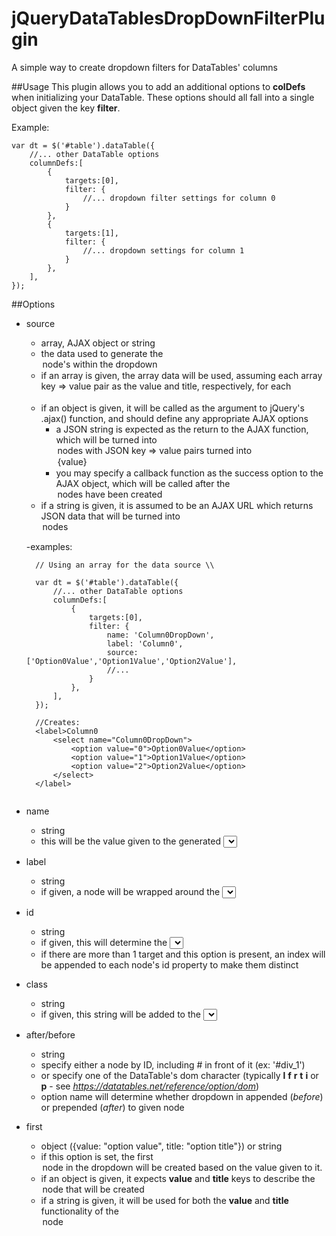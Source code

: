 # jQueryDataTablesDropDownFilterPlugin
A simple way to create dropdown filters for DataTables' columns

##Usage
This plugin allows you to add an additional options to **colDefs** when initializing your DataTable. These options should all fall into a single object given the key **filter**.

Example:
```
var dt = $('#table').dataTable({ 
    //... other DataTable options
    columnDefs:[
        {
            targets:[0],
            filter: {
                //... dropdown filter settings for column 0
            }
        },
        {
            targets:[1],
            filter: {
                //... dropdown settings for column 1
            }
        },
    ],
});
```

##Options
- source
  - array, AJAX object or string
  - the data used to generate the <option> node's within the dropdown
  - if an array is given, the array data will be used, assuming each array key => value pair as the value and title, respectively, for each <option>
  - if an object is given, it will be called as the argument to jQuery's .ajax() function, and should define any appropriate AJAX options
    - a JSON string is expected as the return to the AJAX function, which will be turned into <option> nodes with JSON key => value pairs turned into <option value="{key}">{value}</option>
    - you may specify a callback function as the success option to the AJAX object, which will be called after the <option> nodes have been created
  - if a string is given, it is assumed to be an AJAX URL which returns JSON data that will be turned into <option> nodes

  -examples:
  ```
    // Using an array for the data source \\
    
    var dt = $('#table').dataTable({ 
        //... other DataTable options
        columnDefs:[
            {
                targets:[0],
                filter: {
                    name: 'Column0DropDown',
                    label: 'Column0',
                    source: ['Option0Value','Option1Value','Option2Value'],
                    //...
                }
            },
        ],
    });
    
    //Creates:
    <label>Column0
        <select name="Column0DropDown">
            <option value="0">Option0Value</option>
            <option value="1">Option1Value</option>
            <option value="2">Option2Value</option>
        </select>
    </label>
    
  ```
  
- name
  - string
  - this will be the value given to the generated <select> node's **name** property

- label
  - string
  - if given, a <label> node will be wrapped around the <select> node along with this string

- id
  - string
  - if given, this will determine the <select> node's id property
  - if there are more than 1 target and this option is present, an index will be appended to each node's id property to make them distinct
- class  
  - string
  - if given, this string will be added to the <select> node's class property
  
- after/before
  - string
  - specify either a node by ID, including # in front of it (ex: '#div_1')
  - or specify one of the DataTable's dom character (typically **l** **f** **r** **t** **i** or **p** - see *https://datatables.net/reference/option/dom*)
  - option name will determine whether dropdown in appended (*before*) or prepended (*after*) to given node

- first
  - object ({value: "option value", title: "option title"}) or string
  - if this option is set, the first <option> node in the dropdown will be created based on the value given to it. 
  - if an object is given, it expects **value** and **title** keys to describe the <option> node that will be created
  - if a string is given, it will be used for both the **value** and **title** functionality of the <option> node
  
 